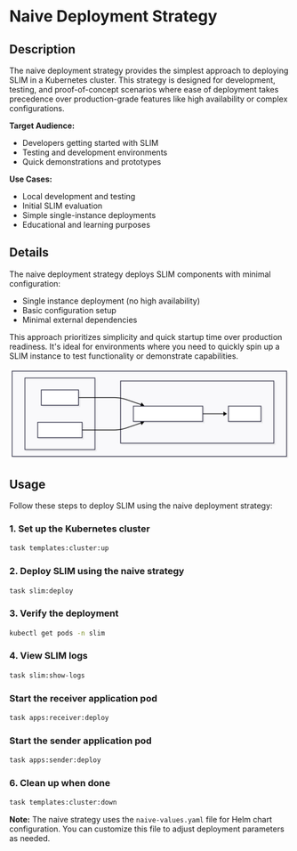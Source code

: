 # Naive Deployment Strategy

## Description

The naive deployment strategy provides the simplest approach to deploying SLIM in a Kubernetes cluster. This strategy is designed for development, testing, and proof-of-concept scenarios where ease of deployment takes precedence over production-grade features like high availability or complex configurations.

**Target Audience:**
- Developers getting started with SLIM
- Testing and development environments
- Quick demonstrations and prototypes

**Use Cases:**
- Local development and testing
- Initial SLIM evaluation
- Simple single-instance deployments
- Educational and learning purposes

## Details

The naive deployment strategy deploys SLIM components with minimal configuration:
- Single instance deployment (no high availability)
- Basic configuration setup
- Minimal external dependencies

This approach prioritizes simplicity and quick startup time over production readiness. It's ideal for environments where you need to quickly spin up a SLIM instance to test functionality or demonstrate capabilities.

![SLIM Naive Deployment Diagram](img/slim_naive.svg)

## Usage

Follow these steps to deploy SLIM using the naive deployment strategy:

### 1. Set up the Kubernetes cluster
```bash
task templates:cluster:up

```

### 2. Deploy SLIM using the naive strategy
```bash
task slim:deploy
```

### 3. Verify the deployment
```bash
kubectl get pods -n slim
```

### 4. View SLIM logs
```bash
task slim:show-logs
```

### Start the receiver application pod
```bash
task apps:receiver:deploy
``` 

### Start the sender application pod
```bash
task apps:sender:deploy
``` 


### 6. Clean up when done
```bash
task templates:cluster:down
```

**Note:** The naive strategy uses the `naive-values.yaml` file for Helm chart configuration. You can customize this file to adjust deployment parameters as needed.